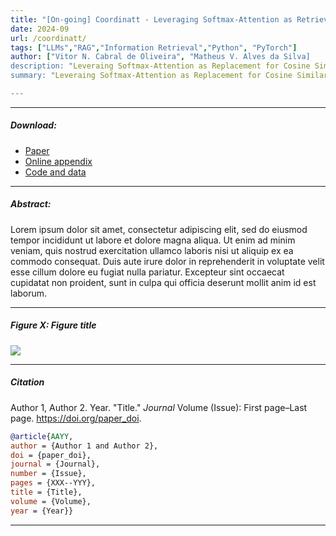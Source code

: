 ```yaml
---
title: "[On-going] Coordinatt - Leveraging Softmax-Attention as Retrieval Mechanism for High-Dimensional Data" 
date: 2024-09
url: /coordinatt/
tags: ["LLMs","RAG","Information Retrieval","Python", "PyTorch"]
author: ["Vitor N. Cabral de Oliveira", "Matheus V. Alves da Silva]
description: "Leveraing Softmax-Attention as Replacement for Cosine Similarity in High-Dimensional Data" 
summary: "Leveraing Softmax-Attention as Replacement for Cosine Similarity in High-Dimensional Data"

---
```


---

##### Download:

- [Paper](paper.pdf)
- [Online appendix](appendix.pdf)
- [Code and data](https://github.com/paper_repo)

---

##### Abstract:

Lorem ipsum dolor sit amet, consectetur adipiscing elit, sed do eiusmod tempor incididunt ut labore et dolore magna aliqua. Ut enim ad minim veniam, quis nostrud exercitation ullamco laboris nisi ut aliquip ex ea commodo consequat. Duis aute irure dolor in reprehenderit in voluptate velit esse cillum dolore eu fugiat nulla pariatur. Excepteur sint occaecat cupidatat non proident, sunt in culpa qui officia deserunt mollit anim id est laborum.

---

##### Figure X:  Figure title

![](figurex.png)

---

##### Citation

Author 1, Author 2. Year. "Title." *Journal* Volume (Issue): First page–Last page. https://doi.org/paper_doi.

```BibTeX
@article{AAYY,
author = {Author 1 and Author 2},
doi = {paper_doi},
journal = {Journal},
number = {Issue},
pages = {XXX--YYY},
title = {Title},
volume = {Volume},
year = {Year}}
```

---

